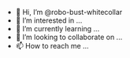 - 👋 Hi, I’m @robo-bust-whitecollar
- 👀 I’m interested in ...
- 🌱 I’m currently learning ...
- 💞️ I’m looking to collaborate on ...
- 📫 How to reach me ...

<!---
robo-bust-whitecollar/robo-bust-whitecollar is a ✨ special ✨ repository because its `README.md` (this file) appears on your GitHub profile.
You can click the Preview link to take a look at your changes.
--->
